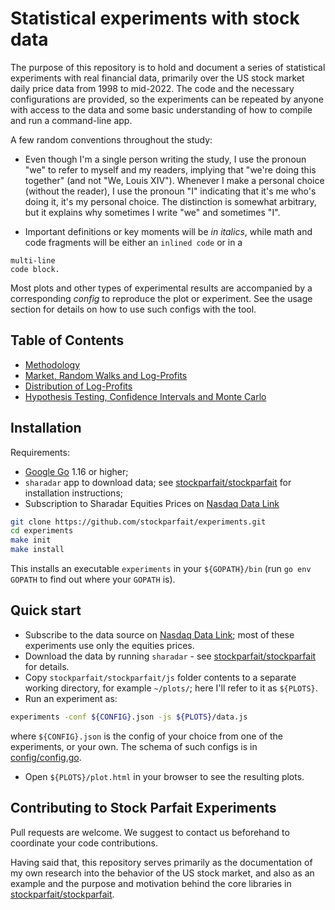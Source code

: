 # Statistical experiments with stock data

The purpose of this repository is to hold and document a series of statistical
experiments with real financial data, primarily over the US stock market daily
price data from 1998 to mid-2022. The code and the necessary configurations are
provided, so the experiments can be repeated by anyone with access to the data
and some basic understanding of how to compile and run a command-line app.

A few random conventions throughout the study:

- Even though I'm a single person writing the study, I use the pronoun "we" to
  refer to myself and my readers, implying that "we're doing this together" (and
  not "We, Louis XIV").  Whenever I make a personal choice (without the reader),
  I use the pronoun "I" indicating that it's me who's doing it, it's my personal
  choice. The distinction is somewhat arbitrary, but it explains why sometimes I
  write "we" and sometimes "I".

- Important definitions or key moments will be _in italics_, while math and code
  fragments will be either an `inlined code` or in a

```
multi-line
code block.
```

Most plots and other types of experimental results are accompanied by a
corresponding _config_ to reproduce the plot or experiment. See the usage
section for details on how to use such configs with the tool.

## Table of Contents

- [Methodology](methodology/)
- [Market, Random Walks and Log-Profits](logprofits/)
- [Distribution of Log-Profits](distribution/)
- [Hypothesis Testing, Confidence Intervals and Monte Carlo](powerdist/)

## Installation

Requirements:
- [Google Go](https://go.dev/dl/) 1.16 or higher;
- `sharadar` app to download data; see [stockparfait/stockparfait] for
  installation instructions;
- Subscription to Sharadar Equities Prices on [Nasdaq Data Link]

```sh
git clone https://github.com/stockparfait/experiments.git
cd experiments
make init
make install
```

This installs an executable `experiments` in your `${GOPATH}/bin` (run `go env
GOPATH` to find out where your `GOPATH` is).

## Quick start

- Subscribe to the data source on [Nasdaq Data Link]; most of these experiments
  use only the equities prices.
- Download the data by running `sharadar` - see [stockparfait/stockparfait] for
  details.
- Copy `stockparfait/stockparfait/js` folder contents to a separate working
  directory, for example `~/plots/`; here I'll refer to it as `${PLOTS}`.
- Run an experiment as:

```sh
experiments -conf ${CONFIG}.json -js ${PLOTS}/data.js
```

  where `${CONFIG}.json` is the config of your choice from one of the
  experiments, or your own. The schema of such configs is in
  [config/config.go](config/config.go).

- Open `${PLOTS}/plot.html` in your browser to see the resulting plots.

## Contributing to Stock Parfait Experiments

Pull requests are welcome. We suggest to contact us beforehand to coordinate
your code contributions.

Having said that, this repository serves primarily as the documentation of my
own research into the behavior of the US stock market, and also as an example
and the purpose and motivation behind the core libraries in
[stockparfait/stockparfait].

[stockparfait/stockparfait]: https://github.com/stockparfait/stockparfait
[Nasdaq Data Link]: https://data.nasdaq.com/databases/SFB/data
